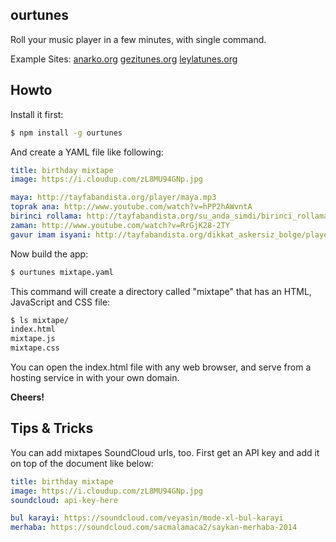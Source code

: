 ## ourtunes

Roll your music player in a few minutes, with single command.

Example Sites: [anarko.org](http://anarko.org) [gezitunes.org](http://gezitunes.org) [leylatunes.org](http://leylatunes.org)

## Howto

Install it first:

```bash
$ npm install -g ourtunes
```

And create a YAML file like following:

```yaml
title: birthday mixtape
image: https://i.cloudup.com/zL8MU94GNp.jpg

maya: http://tayfabandista.org/player/maya.mp3
toprak ana: http://www.youtube.com/watch?v=hPP2hAWvntA
birinci rollama: http://tayfabandista.org/su_anda_simdi/birinci_rollama.mp3
zaman: http://www.youtube.com/watch?v=RrGjK28-2TY
gavur imam isyani: http://tayfabandista.org/dikkat_askersiz_bolge/player/gavur_imam_isyani.mp3
```

Now build the app:

```bash
$ ourtunes mixtape.yaml
```

This command will create a directory called "mixtape" that has an HTML, JavaScript and CSS file:

```bash
$ ls mixtape/
index.html
mixtape.js
mixtape.css
```

You can open the index.html file with any web browser, and serve from a hosting service in with your own domain.

**Cheers!**

## Tips & Tricks

You can add mixtapes SoundCloud urls, too. First get an API key and add it on top of the document like below:

```yaml
title: birthday mixtape
image: https://i.cloudup.com/zL8MU94GNp.jpg
soundcloud: api-key-here

bul karayi: https://soundcloud.com/veyasin/mode-xl-bul-karayi
merhaba: https://soundcloud.com/sacmalamaca2/saykan-merhaba-2014
```


